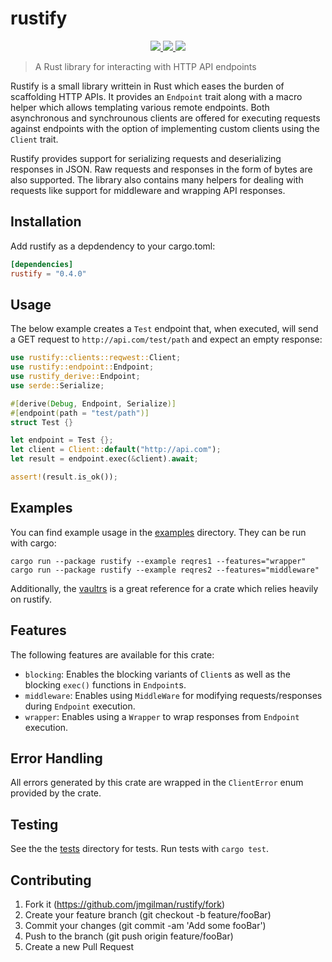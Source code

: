 # rustify

<p align="center">
    <a href="https://github.com/jmgilman/rustify/actions/workflows/validate.yml">
        <img src="https://github.com/jmgilman/rustify/actions/workflows/validate.yml/badge.svg"/>
    </a>
    <a href="https://crates.io/crates/rustify">
        <img src="https://img.shields.io/crates/v/rustify">
    </a>
    <a href="https://docs.rs/rustify">
        <img src="https://img.shields.io/docsrs/rustify" />
    </a>
</p>

> A Rust library for interacting with HTTP API endpoints

Rustify is a small library writtein in Rust which eases the burden of
scaffolding HTTP APIs. It provides an `Endpoint` trait along with a macro helper
which allows templating various remote endpoints. Both asynchronous and
synchrounous clients are offered for executing requests against endpoints with
the option of implementing custom clients using the `Client` trait. 

Rustify provides support for serializing requests and deserializing responses in
JSON. Raw requests and responses in the form of bytes are also supported. The
library also contains many helpers for dealing with requests like support for
middleware and wrapping API responses.

## Installation

Add rustify as a depdendency to your cargo.toml:

```toml
[dependencies]
rustify = "0.4.0"
```

## Usage

The below example creates a `Test` endpoint that, when executed, will send a GET
request to `http://api.com/test/path` and expect an empty response:

```rust
use rustify::clients::reqwest::Client;
use rustify::endpoint::Endpoint;
use rustify_derive::Endpoint;
use serde::Serialize;

#[derive(Debug, Endpoint, Serialize)]
#[endpoint(path = "test/path")]
struct Test {}

let endpoint = Test {};
let client = Client::default("http://api.com");
let result = endpoint.exec(&client).await;

assert!(result.is_ok());
```

## Examples

You can find example usage in the [examples](examples) directory. They can 
be run with cargo:

```
cargo run --package rustify --example reqres1 --features="wrapper"
cargo run --package rustify --example reqres2 --features="middleware"
```

Additionally, the [vaultrs](https://github.com/jmgilman/vaultrs) is a great
reference for a crate which relies heavily on rustify.

## Features
The following features are available for this crate:

* `blocking`: Enables the blocking variants of `Client`s as well as the blocking
   `exec()` functions in `Endpoint`s. 
* `middleware`: Enables using `MiddleWare` for modifying requests/responses
  during `Endpoint` execution.
* `wrapper`: Enables using a `Wrapper` to wrap responses from `Endpoint`
  execution.

## Error Handling

All errors generated by this crate are wrapped in the `ClientError` enum
provided by the crate.

## Testing

See the the [tests](tests) directory for tests. Run tests with `cargo test`. 

## Contributing

1. Fork it (https://github.com/jmgilman/rustify/fork)
2. Create your feature branch (git checkout -b feature/fooBar)
3. Commit your changes (git commit -am 'Add some fooBar')
4. Push to the branch (git push origin feature/fooBar)
5. Create a new Pull Request